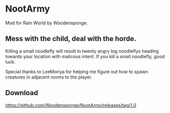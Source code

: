 # NootArmy
Mod for Rain World by Woodensponge.

## Mess with the child, deal with the horde.
Killing a small noodlefly will result in twenty angry big noodleflys heading towards your location with malicous intent. If you kill a small noodlefly, good luck.

Special thanks to LeeMoriya for helping me figure out how to spawn creatures in adjacent rooms to the player.

## Download
https://github.com/Woodensponge/NootArmy/releases/tag/1.0

